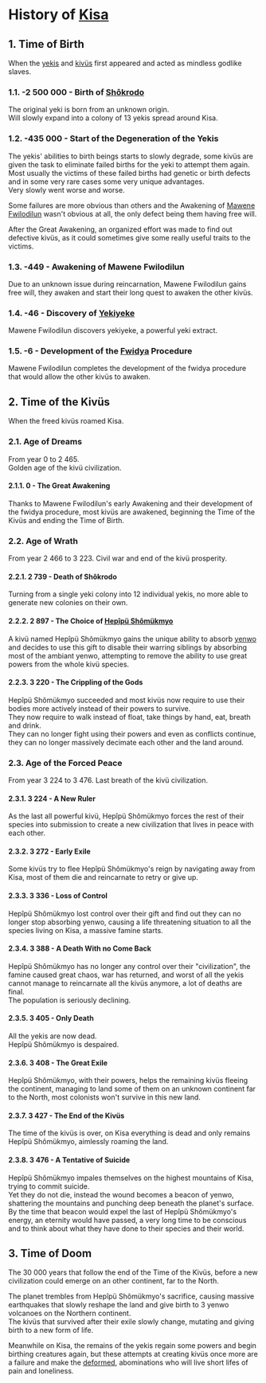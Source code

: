 
# History of [Kisa](./Kivümi%20Language/Kivümi%20Dictionary/Kisa.md)

## 1. Time of Birth

When the [yekis](./Natural%20Science/Unique%20Species/yeki.md) and [kivüs](./Natural%20Science/Unique%20Species/kivü.md) first appeared and acted as mindless godlike slaves.  

### 1.1. -2 500 000 - Birth of [Shôkrodo](./Characters/Shôkrodo.md)

The original yeki is born from an unknown origin.  
Will slowly expand into a colony of 13 yekis spread around Kisa.  

### 1.2. -435 000 - Start of the Degeneration of the Yekis

The yekis' abilities to birth beings starts to slowly degrade, some kivüs are given the task to eliminate failed births for the yeki to attempt them again.  
Most usually the victims of these failed births had genetic or birth defects and in some very rare cases some very unique advantages.  
Very slowly went worse and worse.  

Some failures are more obvious than others and the Awakening of [Mawene Fwilodilun](./Characters/Mawene%20Fwilodilun.md) wasn't obvious at all, the only defect being them having free will.  

After the Great Awakening, an organized effort was made to find out defective kivüs, as it could sometimes give some really useful traits to the victims.

### 1.3. -449 - Awakening of Mawene Fwilodilun

Due to an unknown issue during reincarnation, Mawene Fwilodilun gains free will, they awaken and start their long quest to awaken the other kivüs.

### 1.4. -46 - Discovery of [Yekiyeke](./Kivümi%20Language/Kivümi%20Dictionary/yekiyeke.md)

Mawene Fwilodilun discovers yekiyeke, a powerful yeki extract.

### 1.5. -6 - Development of the [Fwidya](./Kivümi%20Language/Kivümi%20Dictionary/fwidya.md) Procedure

Mawene Fwilodilun completes the development of the fwidya procedure that would allow the other kivüs to awaken.

## 2. Time of the Kivüs

When the freed kivüs roamed Kisa.  

### 2.1. Age of Dreams

From year 0 to 2 465.  
Golden age of the kivü civilization.

#### 2.1.1. 0 - The Great Awakening

Thanks to Mawene Fwilodilun's early Awakening and their development of the fwidya procedure, most kivüs are awakened, beginning the Time of the Kivüs and ending the Time of Birth.  

### 2.2. Age of Wrath

From year 2 466 to 3 223.
Civil war and end of the kivü prosperity.

#### 2.2.1. 2 739 - Death of Shôkrodo

Turning from a single yeki colony into 12 individual yekis, no more able to generate new colonies on their own.  

#### 2.2.2. 2 897 - The Choice of [Hepîpü Shômükmyo](./Characters/Hepîpü%20Shômükmyo.md)

A kivü named Hepîpü Shômükmyo gains the unique ability to absorb [yenwo](./Kivümi%20Language/Kivümi%20Dictionary/yenwo.md) and decides to use this gift to disable their warring siblings by absorbing most of the ambiant yenwo, attempting to remove the ability to use great powers from the whole kivü species.  

#### 2.2.3. 3 220 - The Crippling of the Gods

Hepîpü Shômükmyo succeeded and most kivüs now require to use their bodies more actively instead of their powers to survive.  
They now require to walk instead of float, take things by hand, eat, breath and drink.  
They can no longer fight using their powers and even as conflicts continue, they can no longer massively decimate each other and the land around.  

### 2.3. Age of the Forced Peace

From year 3 224 to 3 476.
Last breath of the kivü civilization.

#### 2.3.1. 3 224 - A New Ruler

As the last all powerful kivü, Hepîpü Shômükmyo forces the rest of their species into submission to create a new civilization that lives in peace with each other.  

#### 2.3.2. 3 272 - Early Exile

Some kivüs try to flee Hepîpü Shômükmyo's reign by navigating away from Kisa, most of them die and reincarnate to retry or give up.  

#### 2.3.3. 3 336 - Loss of Control

Hepîpü Shômükmyo lost control over their gift and find out they can no longer stop absorbing yenwo, causing a life threatening situation to all the species living on Kisa, a massive famine starts.  

#### 2.3.4. 3 388 - A Death With no Come Back

Hepîpü Shômükmyo has no longer any control over their "civilization", the famine caused great chaos, war has returned, and worst of all the yekis cannot manage to reincarnate all the kivüs anymore, a lot of deaths are final.  
The population is seriously declining.  

#### 2.3.5. 3 405 - Only Death

All the yekis are now dead.  
Hepîpü Shômükmyo is despaired.  

#### 2.3.6. 3 408 - The Great Exile

Hepîpü Shômükmyo, with their powers, helps the remaining kivüs fleeing the continent, managing to land some of them on an unknown continent far to the North, most colonists won't survive in this new land.  

#### 2.3.7. 3 427 - The End of the Kivüs

The time of the kivüs is over, on Kisa everything is dead and only remains Hepîpü Shômükmyo, aimlessly roaming the land.  

#### 2.3.8. 3 476 - A Tentative of Suicide

Hepîpü Shômükmyo impales themselves on the highest mountains of Kisa, trying to commit suicide.  
Yet they do not die, instead the wound becomes a beacon of yenwo, shattering the mountains and punching deep beneath the planet's surface.  
By the time that beacon would expel the last of Hepîpü Shômükmyo's energy, an eternity would have passed, a very long time to be conscious and to think about what they have done to their species and their world.

## 3. Time of Doom

The 30 000 years that follow the end of the Time of the Kivüs, before a new civilization could emerge on an other continent, far to the North.  

The planet trembles from Hepîpü Shômükmyo's sacrifice, causing massive earthquakes that slowly reshape the land and give birth to 3 yenwo volcanoes on the Northern continent.  
The kivüs that survived after their exile slowly change, mutating and giving birth to a new form of life.  

Meanwhile on Kisa, the remains of the yekis regain some powers and begin birthing creatures again, but these attempts at creating kivüs once more are a failure and make the [deformed](<./Society/Factions During the Time of Doom.md#2-the-deformed>), abominations who will live short lifes of pain and loneliness.